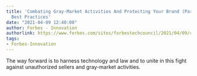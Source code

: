 ```yaml
---
title: 'Combating Gray-Market Activities And Protecting Your Brand (Part II): Seven
  Best Practices'
date: "2021-04-09 12:40:00"
author: Forbes - Innovation
authorlink: https://www.forbes.com/sites/forbestechcouncil/2021/04/09/combating-gray-market-activities-and-protecting-your-brand-part-ii-seven-best-practices/
tags:
- Forbes-Innovation
---
```

The way forward is to harness technology and law and to unite in this fight against unauthorized sellers and gray-market activities.